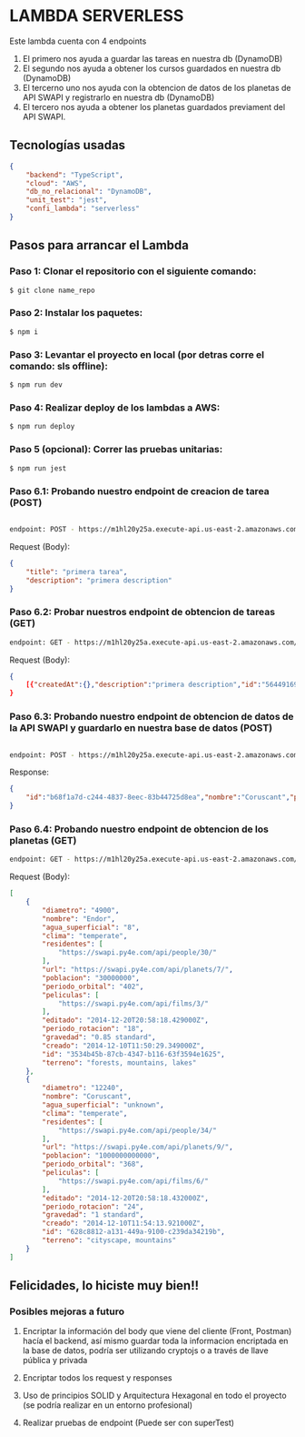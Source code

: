 # LAMBDA SERVERLESS

Este lambda cuenta con 4 endpoints
1. El primero nos ayuda a guardar las tareas en nuestra db (DynamoDB)
2. El segundo nos ayuda a obtener los cursos guardados en nuestra db (DynamoDB)
3. El tercerno uno nos ayuda con la obtencion de datos de los planetas de API SWAPI y registrarlo en nuestra db (DynamoDB)
4. El tercero nos ayuda a obtener los planetas guardados previament del API SWAPI.

## Tecnologías usadas

```json
{
    "backend": "TypeScript",
    "cloud": "AWS",
    "db_no_relacional": "DynamoDB",
    "unit_test": "jest",
    "confi_lambda": "serverless"
}
```

## Pasos para arrancar el Lambda

### Paso 1: Clonar el repositorio con el siguiente comando:
```
$ git clone name_repo
```

### Paso 2: Instalar los paquetes:
```
$ npm i
```

### Paso 3: Levantar el proyecto en local (por detras corre el comando: sls offline):
```
$ npm run dev
```

### Paso 4: Realizar deploy de los lambdas a AWS:
```
$ npm run deploy
```

### Paso 5 (opcional): Correr las pruebas unitarias:
```
$ npm run jest
```

### Paso 6.1: Probando nuestro endpoint de creacion de tarea (POST)
```bash

endpoint: POST - https://m1hl20y25a.execute-api.us-east-2.amazonaws.com/tasks
```
Request (Body):
```json
{
    "title": "primera tarea",
    "description": "primera description"
}
```
### Paso 6.2: Probar nuestros endpoint de obtencion de tareas (GET)
```bash
endpoint: GET - https://m1hl20y25a.execute-api.us-east-2.amazonaws.com/tasks
```
Request (Body):
```json
{
    [{"createdAt":{},"description":"primera description","id":"56449169-1235-4607-abbd-2f9b37d81aa4","title":"primera tarea"},{"createdAt":{},"description":"primera description","id":"7f4e3a68-a4a1-40bc-8ff4-c14c0bf7b127","title":"primera tarea"}]
}
```
### Paso 6.3: Probando nuestro endpoint de obtencion de datos de la API SWAPI y guardarlo en nuestra base de datos (POST)
```bash

endpoint: POST - https://m1hl20y25a.execute-api.us-east-2.amazonaws.com/star-wars
```
Response:
```json
{
    "id":"b68f1a7d-c244-4837-8eec-83b44725d8ea","nombre":"Coruscant","periodo_rotacion":"24","periodo_orbital":"368","diametro":"12240","clima":"temperate","gravedad":"1 standard","terreno":"cityscape, mountains","agua_superficial":"unknown","poblacion":"1000000000000","residentes":["https://swapi.py4e.com/api/people/34/"],"peliculas":["https://swapi.py4e.com/api/films/3/"],"creado":"2014-12-10T11:54:13.921000Z","editado":"2014-12-20T20:58:18.432000Z","url":"https://swapi.py4e.com/api/planets/9/"
}
```
### Paso 6.4: Probando nuestro endpoint de obtencion de los planetas (GET)
```bash
endpoint: GET - https://m1hl20y25a.execute-api.us-east-2.amazonaws.com/star-wars
```
Request (Body):
```json
[
    {
        "diametro": "4900",
        "nombre": "Endor",
        "agua_superficial": "8",
        "clima": "temperate",
        "residentes": [
            "https://swapi.py4e.com/api/people/30/"
        ],
        "url": "https://swapi.py4e.com/api/planets/7/",
        "poblacion": "30000000",
        "periodo_orbital": "402",
        "peliculas": [
            "https://swapi.py4e.com/api/films/3/"
        ],
        "editado": "2014-12-20T20:58:18.429000Z",
        "periodo_rotacion": "18",
        "gravedad": "0.85 standard",
        "creado": "2014-12-10T11:50:29.349000Z",
        "id": "3534b45b-87cb-4347-b116-63f3594e1625",
        "terreno": "forests, mountains, lakes"
    },
    {
        "diametro": "12240",
        "nombre": "Coruscant",
        "agua_superficial": "unknown",
        "clima": "temperate",
        "residentes": [
            "https://swapi.py4e.com/api/people/34/"
        ],
        "url": "https://swapi.py4e.com/api/planets/9/",
        "poblacion": "1000000000000",
        "periodo_orbital": "368",
        "peliculas": [
            "https://swapi.py4e.com/api/films/6/"
        ],
        "editado": "2014-12-20T20:58:18.432000Z",
        "periodo_rotacion": "24",
        "gravedad": "1 standard",
        "creado": "2014-12-10T11:54:13.921000Z",
        "id": "628c8812-a131-449a-9100-c239da34219b",
        "terreno": "cityscape, mountains"
    }
]
```
## Felicidades, lo hiciste muy bien!!

### Posibles mejoras a futuro

1. Encriptar la información del body que viene del cliente (Front, Postman) hacía el backend, así mismo guardar toda la informacion encriptada en la base de datos, podría ser utilizando cryptojs o a través de llave pública y privada

2. Encriptar todos los request y responses

3. Uso de principios SOLID y Arquitectura Hexagonal en todo el proyecto (se podría realizar en un entorno profesional)

4. Realizar pruebas de endpoint (Puede ser con superTest)
